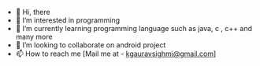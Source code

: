 - 👋 Hi, there
- 👀 I’m interested in programming
- 🌱 I’m currently learning programming language such as java, c , c++ and many more
- 💞️ I’m looking to collaborate on android project
- 📫 How to reach me [Mail me at - kgauravsighmi@gmail.com]
